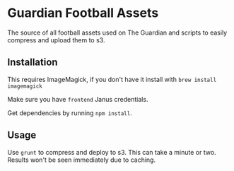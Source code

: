 Guardian Football Assets
========================

The source of all football assets used on The Guardian and scripts to easily compress and upload them to s3.

## Installation

This requires ImageMagick, if you don't have it install with `brew install imagemagick`

Make sure you have `frontend` Janus credentials.

Get dependencies by running `npm install`. 

## Usage

Use `grunt` to compress and deploy to s3. This can take a minute or two. Results won't be seen immediately due to caching.